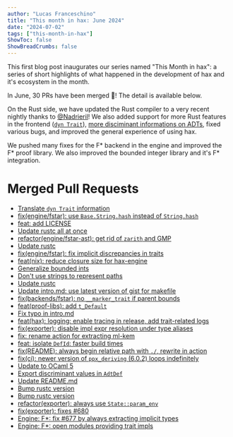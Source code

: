 ```yaml
---
author: "Lucas Franceschino"
title: "This month in hax: June 2024"
date: "2024-07-02"
tags: ["this-month-in-hax"]
ShowToc: false
ShowBreadCrumbs: false
---
```


This first blog post inaugurates our series named "This Month in hax":
a series of short highlights of what happened in the development of
hax and it's ecosystem in the month.

In June, 30 PRs have been merged 🎉! The detail is available below.

On the Rust side, we have updated the Rust compiler to a very recent
nightly thanks to [@Nadrieril](https://github.com/Nadrieril)! We also
added support for more Rust features in the frontend ([`dyn
Trait`](https://github.com/hacspec/hax/pull/741)), [more disciminant
informations on ADTs](https://github.com/hacspec/hax/pull/693), fixed
various bugs, and improved the general experience of using hax.

We pushed many fixes for the F* backend in the engine and improved the
F* proof library. We also improved the bounded integer library and
it's F* integration.

# Merged Pull Requests
 - [Translate `dyn Trait` information](https://github.com/hacspec/hax/pull/741)
 - [fix(engine/fstar): use `Base.String.hash` instead of `String.hash`](https://github.com/hacspec/hax/pull/740)
 - [feat: add LICENSE](https://github.com/hacspec/hax/pull/736)
 - [Update rustc all at once](https://github.com/hacspec/hax/pull/735)
 - [refactor(engine/fstar-ast): get rid of `zarith` and GMP](https://github.com/hacspec/hax/pull/734)
 - [Update rustc](https://github.com/hacspec/hax/pull/733)
 - [fix(engine/fstar): fix implicit discrepancies in traits](https://github.com/hacspec/hax/pull/726)
 - [feat(nix): reduce closure size for hax-engine](https://github.com/hacspec/hax/pull/724)
 - [Generalize bounded ints](https://github.com/hacspec/hax/pull/723)
 - [Don't use strings to represent paths](https://github.com/hacspec/hax/pull/722)
 - [Update rustc](https://github.com/hacspec/hax/pull/721)
 - [Update intro.md: use latest version of gist for makefile](https://github.com/hacspec/hax/pull/19)
 - [fix(backends/fstar): no `__marker_trait` if parent bounds](https://github.com/hacspec/hax/pull/712)
 - [feat(proof-libs): add `t_Default`](https://github.com/hacspec/hax/pull/711)
 - [Fix typo in intro.md](https://github.com/hacspec/hax/pull/18)
 - [feat(hax): logging: enable tracing in release, add trait-related logs](https://github.com/hacspec/hax/pull/710)
 - [fix(exporter): disable impl expr resolution under type aliases](https://github.com/hacspec/hax/pull/709)
 - [fix: rename action for extracting ml-kem](https://github.com/hacspec/hax/pull/704)
 - [feat: isolate `DefId`: faster build times](https://github.com/hacspec/hax/pull/703)
 - [fix(README): always begin relative path with `./`, rewrite in action](https://github.com/hacspec/hax/pull/702)
 - [fix(ci): newer version of `ppx_deriving` (6.0.2) loops indefinitely](https://github.com/hacspec/hax/pull/697)
 - [Update to OCaml 5](https://github.com/hacspec/hax/pull/694)
 - [Export discriminant values in `AdtDef`](https://github.com/hacspec/hax/pull/693)
 - [Update README.md](https://github.com/hacspec/hax/pull/691)
 - [Bump rustc version](https://github.com/hacspec/hax/pull/690)
 - [Bump rustc version](https://github.com/hacspec/hax/pull/687)
 - [refactor(exporter): always use `State::param_env`](https://github.com/hacspec/hax/pull/685)
 - [fix(exporter): fixes #680](https://github.com/hacspec/hax/pull/681)
 - [Engine: F*: fix #677 by always extracting implicit types](https://github.com/hacspec/hax/pull/679)
 - [Engine: F*: open modules providing trait impls](https://github.com/hacspec/hax/pull/676)

